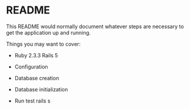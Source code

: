 # README

This README would normally document whatever steps are necessary to get the
application up and running.

Things you may want to cover:

* Ruby 2.3.3
  Rails 5

* Configuration

* Database creation

* Database initialization

* Run test rails s
